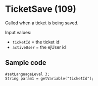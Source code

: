 # TicketSave (109)

Called when a ticket is being saved.

Input values:

* `ticketId` = the ticket id
* `activeUser` = the ejUser id


## Sample code

```crmscript
#setLanguageLevel 3;
String param1 = getVariable("ticketId");
```
